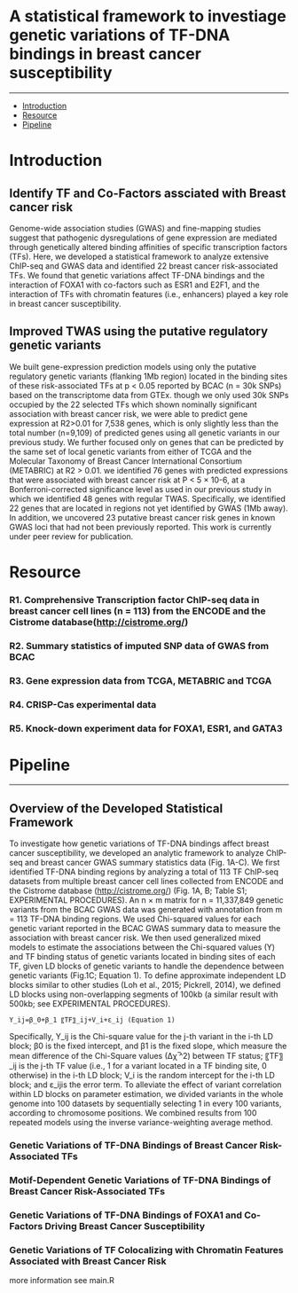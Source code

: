 # A statistical framework to investiage genetic variations of TF-DNA bindings in breast cancer susceptibility

---
* [Introduction](#Introduction)
* [Resource](#Resource)
* [Pipeline](#Pipeline)

<a name="Introduction"/>

# Introduction
## Identify TF and Co-Factors assciated with Breast cancer risk
Genome-wide association studies (GWAS) and fine-mapping studies suggest that pathogenic dysregulations of gene expression are mediated through genetically altered binding affinities of specific transcription factors (TFs). Here, we developed a statistical framework to analyze extensive ChIP-seq and GWAS data and identified 22 breast cancer risk-associated TFs. We found that genetic variations affect TF-DNA bindings and the interaction of FOXA1 with co-factors such as ESR1 and E2F1, and the interaction of TFs with chromatin features (i.e., enhancers) played a key role in breast cancer susceptibility. 


## Improved TWAS using the putative regulatory genetic variants
We built gene-expression prediction models using only the putative regulatory genetic variants (flanking 1Mb region) located in the binding sites of these risk-associated TFs at p < 0.05 reported by BCAC (n = 30k SNPs) based on the transcriptome data from GTEx. though we only used 30k SNPs occupied by the 22 selected TFs which shown nominally significant association with breast cancer risk, we were able to predict gene expression at R2>0.01 for 7,538 genes, which is only slightly less than the total number (n=9,109) of predicted genes using all genetic variants in our previous study.  We further focused only on genes that can be predicted by the same set of local genetic variants from either of TCGA and the Molecular Taxonomy of Breast Cancer International Consortium (METABRIC) at R2 > 0.01. we identified 76 genes with predicted expressions that were associated with breast cancer risk at P < 5 × 10-6, at a Bonferroni-corrected significance level as used in our previous study in which we identified 48 genes with regular TWAS. Specifically, we identified 22 genes that are located in regions not yet identified by GWAS (1Mb away). In addition, we uncovered 23 putative breast cancer risk genes in known GWAS loci that had not been previously reported. This work is currently under peer review for publication.

# Resource

### R1. Comprehensive Transcription factor ChIP-seq data in breast cancer cell lines (n = 113) from the ENCODE and the Cistrome database(http://cistrome.org/)

### R2. Summary statistics of imputed SNP data of GWAS from BCAC

### R3.  Gene expression data from TCGA, METABRIC and TCGA

### R4. CRISP-Cas experimental data

### R5. Knock-down experiment data for FOXA1, ESR1, and GATA3


<a name="Pipeline"/>

# Pipeline 
---

## Overview of the Developed Statistical Framework
To investigate how genetic variations of TF-DNA bindings affect breast cancer susceptibility, we developed an analytic framework to analyze ChIP-seq and breast cancer GWAS summary statistics data (Fig. 1A-C). We first identified TF-DNA binding regions by analyzing a total of 113 TF ChIP-seq datasets from multiple breast cancer cell lines collected from ENCODE and the Cistrome database (http://cistrome.org/) (Fig. 1A, B; Table S1; EXPERIMENTAL PROCEDURES). An n × m matrix for n = 11,337,849 genetic variants from the BCAC GWAS data was generated with annotation from m = 113 TF-DNA binding regions. We used Chi-squared values for each genetic variant reported in the BCAC GWAS summary data to measure the association with breast cancer risk. We then used generalized mixed models to estimate the associations between the Chi-squared values (Y) and TF binding status of genetic variants located in binding sites of each TF, given LD blocks of genetic variants to handle the dependence between genetic variants (Fig.1C; Equation 1). To define approximate independent LD blocks similar to other studies (Loh et al., 2015; Pickrell, 2014), we defined LD blocks using non-overlapping segments of 100kb (a similar result with 500kb; see EXPERIMENTAL PROCEDURES).

```
Y_ij=β_0+β_1 〖TF〗_ij+V_i+ε_ij (Equation 1)

```

Specifically, Y_ij is the Chi-square value for the j-th variant in the i-th LD block; β0 is the fixed intercept, and β1 is the fixed slope, which measure the mean difference of the Chi-Square values (∆χ ̅^2) between TF status; 〖TF〗_ij is the j-th TF value (i.e., 1 for a variant located in a TF binding site, 0 otherwise) in the i-th LD block; V_i is the random intercept for the i-th LD block; and ε_ijis the error term. To alleviate the effect of variant correlation within LD blocks on parameter estimation, we divided variants in the whole genome into 100 datasets by sequentially selecting 1 in every 100 variants, according to chromosome positions. We combined results from 100 repeated models using the inverse variance-weighting average method.

### Genetic Variations of TF-DNA Bindings of Breast Cancer Risk-Associated TFs 

### Motif-Dependent Genetic Variations of TF-DNA Bindings of Breast Cancer Risk-Associated TFs

### Genetic Variations of TF-DNA Bindings of FOXA1 and Co-Factors Driving Breast Cancer Susceptibility 

### Genetic Variations of TF Colocalizing with Chromatin Features Associated with Breast Cancer Risk

more information see main.R 
